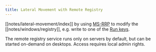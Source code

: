 ```yaml
---
title: Lateral Movement with Remote Registry
---
```


[[notes/lateral-movement/index]] by using [MS-RRP](https://learn.microsoft.com/en-us/openspecs/windows_protocols/ms-rrp/) to modify the [[notes/windows/registry]], e.g. write to one of the [Run keys](https://persistence-info.github.io/Data/run.html).

The remote registry service runs only on servers by default, but can be started on-demand on desktops.
Access requires local admin rights.
